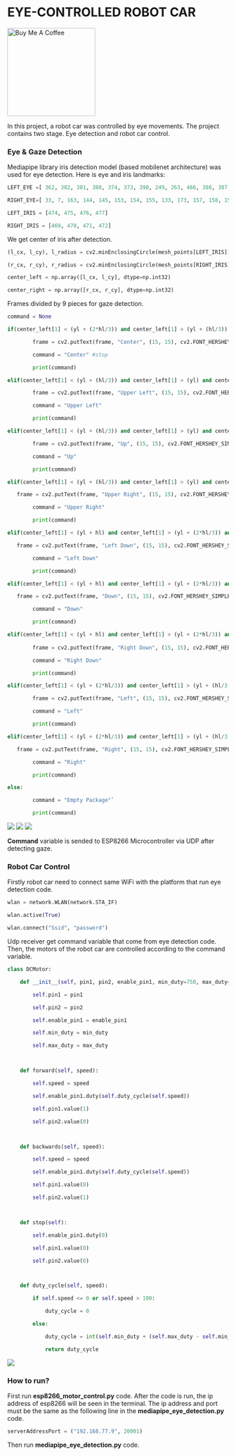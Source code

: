 # EYE-CONTROLLED ROBOT CAR

<p align="left">
  <a href="https://www.buymeacoffee.com/kursatkomurcu">
    <img
      src="https://cdn.buymeacoffee.com/buttons/v2/default-yellow.png"
      alt="Buy Me A Coffee"
      width="200"
    />
  </a>
</p>

In this project, a robot car was controlled by eye movements. The project contains two stage. Eye detection and robot car control.

### Eye & Gaze Detection

Mediapipe library iris detection model (based mobilenet architecture) was used for eye detection. Here is eye and iris landmarks:

```python
LEFT_EYE =[ 362, 382, 381, 380, 374, 373, 390, 249, 263, 466, 388, 387, 386, 385, 384, 398 ]

RIGHT_EYE=[ 33, 7, 163, 144, 145, 153, 154, 155, 133, 173, 157, 158, 159, 160, 161 , 246 ]

LEFT_IRIS = [474, 475, 476, 477]

RIGHT_IRIS = [469, 470, 471, 472]
```

We get center of iris after detection.

```python
(l_cx, l_cy), l_radius = cv2.minEnclosingCircle(mesh_points[LEFT_IRIS])

(r_cx, r_cy), r_radius = cv2.minEnclosingCircle(mesh_points[RIGHT_IRIS])

center_left = np.array([l_cx, l_cy], dtype=np.int32)

center_right = np.array([r_cx, r_cy], dtype=np.int32)
```

Frames divided by 9 pieces for gaze detection.

```python
command = None

if(center_left[1] < (yl + (2*hl/3)) and center_left[1] > (yl + (hl/3)) and center_left[0] < (xl + (2*wl/3)) and center_left[0] > (xl + (wl/3))):

​        frame = cv2.putText(frame, "Center", (15, 15), cv2.FONT_HERSHEY_SIMPLEX, 1, (0, 0, 0), 2, cv2.LINE_AA)

​        command = "Center" #stop

        print(command)

elif(center_left[1] < (yl + (hl/3)) and center_left[1] > (yl) and center_left[0] < (xl + (wl/3)) and center_left[0] > (xl)):

        frame = cv2.putText(frame, "Upper Left", (15, 15), cv2.FONT_HERSHEY_SIMPLEX, 1, (0, 0, 0), 2, cv2.LINE_AA)

        command = "Upper Left"

        print(command)

elif(center_left[1] < (yl + (hl/3)) and center_left[1] > (yl) and center_left[0] < (xl + (2*wl/3)) and center_left[0] > (xl+ (wl/3))):

​        frame = cv2.putText(frame, "Up", (15, 15), cv2.FONT_HERSHEY_SIMPLEX, 1, (0, 0, 0), 2, cv2.LINE_AA)

​        command = "Up"

​        print(command)

elif(center_left[1] < (yl + (hl/3)) and center_left[1] > (yl) and center_left[0] < (xl + wl) and center_left[0] > (xl + (2*hl/3))):

​	frame = cv2.putText(frame, "Upper Right", (15, 15), cv2.FONT_HERSHEY_SIMPLEX, 1, (0, 0, 0), 2, cv2.LINE_AA)

​        command = "Upper Right"

​        print(command)

elif(center_left[1] < (yl + hl) and center_left[1] > (yl + (2*hl/3)) and center_left[0] < (xl + (wl/3)) and center_left[0] > (xl)):

​	frame = cv2.putText(frame, "Left Down", (15, 15), cv2.FONT_HERSHEY_SIMPLEX, 1, (0, 0, 0), 2, cv2.LINE_AA)

​        command = "Left Down"

​        print(command)

elif(center_left[1] < (yl + hl) and center_left[1] > (yl + (2*hl/3)) and center_left[0] < (xl + (2*wl/3)) and center_left[0] > (xl + (wl/3))):

​	frame = cv2.putText(frame, "Down", (15, 15), cv2.FONT_HERSHEY_SIMPLEX, 1, (0, 0, 0), 2, cv2.LINE_AA)

​        command = "Down"

​        print(command)

elif(center_left[1] < (yl + hl) and center_left[1] > (yl + (2*hl/3)) and center_left[0] < (xl + wl) and center_left[0] > (xl + (2*wl/3))):
        
        frame = cv2.putText(frame, "Right Down", (15, 15), cv2.FONT_HERSHEY_SIMPLEX, 1, (0, 0, 0), 2, cv2.LINE_AA)

        command = "Right Down"

        print(command)

elif(center_left[1] < (yl + (2*hl/3)) and center_left[1] > (yl + (hl/3)) and center_left[0] < (xl + (wl/3)) and center_left[0] > (xl)):

        frame = cv2.putText(frame, "Left", (15, 15), cv2.FONT_HERSHEY_SIMPLEX, 1, (0, 0, 0), 2, cv2.LINE_AA)

​        command = "Left"

        print(command)

elif(center_left[1] < (yl + (2*hl/3)) and center_left[1] > (yl + (hl/3)) and center_left[0] < (xl + wl) and center_left[0] > (xl + (2*wl/3))):

​	frame = cv2.putText(frame, "Right", (15, 15), cv2.FONT_HERSHEY_SIMPLEX, 1, (0, 0, 0), 2, cv2.LINE_AA)

​        command = "Right"

​        print(command)

else:

        command = "Empty Package"`

​        print(command)

```

![](images/left.jpg) ![](images/right.jpg) ![](images/up.jpg)
        


**Command** variable is sended to ESP8266 Microcontroller via UDP after detecting gaze.



### Robot Car Control

Firstly robot car need to connect same WiFi with the platform that run eye detection code. 

```python
wlan = network.WLAN(network.STA_IF)

wlan.active(True)

wlan.connect("Ssid", "password")
```

Udp receiver get command variable that come from eye detection code. Then, the motors of the robot car are controlled according to the command variable.

```python
class DCMotor:

​    def __init__(self, pin1, pin2, enable_pin1, min_duty=750, max_duty=1023):

        self.pin1 = pin1

​        self.pin2 = pin2

​        self.enable_pin1 = enable_pin1

​        self.min_duty = min_duty

​        self.max_duty = max_duty



​    def forward(self, speed):

​        self.speed = speed

​        self.enable_pin1.duty(self.duty_cycle(self.speed))

​        self.pin1.value(1)

​        self.pin2.value(0)



​    def backwards(self, speed):

​        self.speed = speed

​        self.enable_pin1.duty(self.duty_cycle(self.speed))

​        self.pin1.value(0)

​        self.pin2.value(1)



​    def stop(self):

​        self.enable_pin1.duty(0)

​        self.pin1.value(0)

​        self.pin2.value(0)



​    def duty_cycle(self, speed):

​        if self.speed <= 0 or self.speed > 100:

​            duty_cycle = 0

​        else:

​            duty_cycle = int(self.min_duty + (self.max_duty - self.min_duty) * ((self.speed - 1) / (100 - 1)))

​            return duty_cycle
```

![](images/robot_car.jpg)

### How to run?

First run **esp8266_motor_control.py** code. After the code is run, the ip address of esp8266 will be seen in the terminal. The ip address and port must be the same as the following line in the **mediapipe_eye_detection.py** code.

```python
serverAddressPort = ("192.168.77.9", 20001)
```

Then run **mediapipe_eye_detection.py** code.
